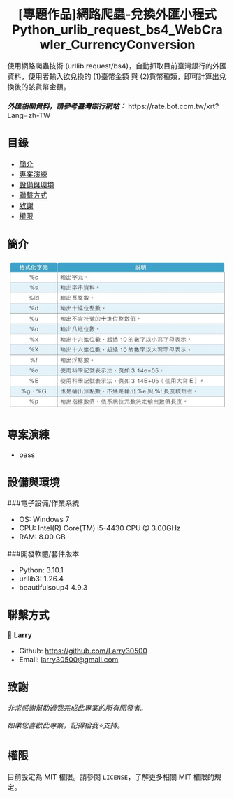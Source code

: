 
<h1 align="center">
  <br>
  [專題作品]網路爬蟲-兌換外匯小程式
  Python_urlib_request_bs4_WebCrawler_CurrencyConversion
</h1>

<p><font size="3">
  使用網路爬蟲技術 (urllib.request/bs4)，自動抓取目前臺灣銀行的外匯資料，使用者輸入欲兌換的 (1)臺幣金額 與 (2)貨幣種類，即可計算出兌換後的該貨幣金額。
  <br><br> 
  <strong><em>外匯相關資料，請參考臺灣銀行網站：</em></strong>  https://rate.bot.com.tw/xrt?Lang=zh-TW
</p>

## 目錄
* [簡介](#簡介)
* [專案演練](#專案演練)
* [設備與環境](#設備與環境)
* [聯繫方式](#聯繫方式)
* [致謝](#致謝)
* [權限](#權限)

## 簡介
![Test_images](images/test.jpg)

## 專案演練
* pass

## 設備與環境
###電子設備/作業系統
* OS: Windows 7
* CPU: Intel(R) Core(TM) i5-4430 CPU @ 3.00GHz
* RAM: 8.00 GB

###開發軟體/套件版本
* Python: 3.10.1
* urllib3: 1.26.4
* beautifulsoup4 4.9.3

## 聯繫方式
👤 **Larry**
  * Github: https://github.com/Larry30500
  * Email: larry30500@gmail.com

## 致謝
*非常感謝幫助過我完成此專案的所有開發者。*
  
*如果您喜歡此專案，記得給我⭐️支持。*

## 權限
目前設定為 MIT 權限。請參閱 `LICENSE`，了解更多相關 MIT 權限的規定。
